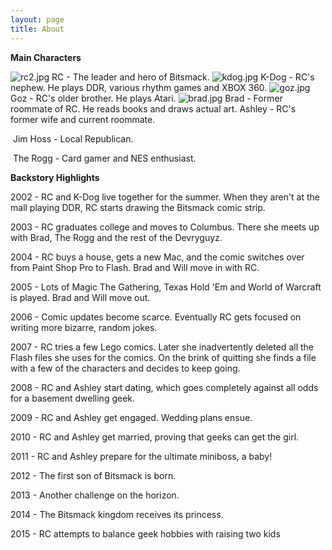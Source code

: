 ```yaml
---
layout: page
title: About
---
```

<strong>Main Characters</strong>

<img src="http://dl.bitsmack.com/uploads/2008/04/rc2.jpg" alt="rc2.jpg" /> RC - The leader and hero of Bitsmack.
<img src="http://dl.bitsmack.com/uploads/2008/04/kdog.jpg" alt="kdog.jpg" /> K-Dog - RC's nephew. He plays DDR, various rhythm games and XBOX 360.
<img src="http://dl.bitsmack.com/uploads/2008/04/goz.jpg" alt="goz.jpg" /> Goz - RC's older brother. He plays Atari.
<img src="http://dl.bitsmack.com/uploads/2008/04/brad.jpg" alt="brad.jpg" /> Brad - Former roommate of RC. He reads books and draws actual art.
<img class="alignnone size-full wp-image-1409" title="ashley" src="http://dl.bitsmack.com/uploads/2008/07/ashley.jpg" alt="" />Ashley - RC's former wife and current roommate.

<img class="alignnone size-full wp-image-1410" title="hoss" src="http://dl.bitsmack.com/uploads/2008/07/hoss.jpg" alt="" /> Jim Hoss - Local Republican.

<img class="alignnone size-full wp-image-1411" title="rogg" src="http://dl.bitsmack.com/uploads/2008/07/rogg.jpg" alt="" /> The Rogg - Card gamer and NES enthusiast.

<strong>Backstory Highlights</strong>

2002 - RC and K-Dog live together for the summer. When they aren't at the mall playing DDR, RC starts drawing the Bitsmack comic strip.

2003 - RC graduates college and moves to Columbus. There she meets up with Brad, The Rogg and the rest of the Devryguyz.

2004 - RC buys a house, gets a new Mac, and the comic switches over from Paint Shop Pro to Flash. Brad and Will move in with RC.

2005 - Lots of Magic The Gathering, Texas Hold 'Em and World of Warcraft is played. Brad and Will move out.

2006 - Comic updates become scarce. Eventually RC gets focused on writing more bizarre, random jokes.

2007 - RC tries a few Lego comics. Later she inadvertently deleted all the Flash files she uses for the comics. On the brink of quitting she finds a file with a few of the characters and decides to keep going.

2008 - RC and Ashley start dating, which goes completely against all odds for a basement dwelling geek.

2009 - RC and Ashley get engaged. Wedding plans ensue. 

2010 - RC and Ashley get married, proving that geeks can get the girl. 

2011 - RC and Ashley prepare for the ultimate miniboss, a baby!

2012 - The first son of Bitsmack is born.

2013 - Another challenge on the horizon. 

2014 - The Bitsmack kingdom receives its princess.

2015 - RC attempts to balance geek hobbies with raising two kids